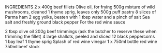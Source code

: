 INGREDIENTS
2 x 400g beef fillets
Olive oil, for frying
500g mixture of wild mushrooms, cleaned
1 thyme sprig, leaves only
500g puff pastry
8 slices of Parma ham
2 egg yolks, beaten with 1 tbsp water and a pinch of salt
Sea salt and freshly ground black pepper
For the red wine sauce

2 tbsp olive oil
200g beef trimmings (ask the butcher to reserve these when trimming the fillet)
4 large shallots, peeled and sliced
12 black peppercorns
1 bay leaf
1 thyme sprig
Splash of red wine vinegar
1 x 750ml bottle red wine
750ml beef stock
